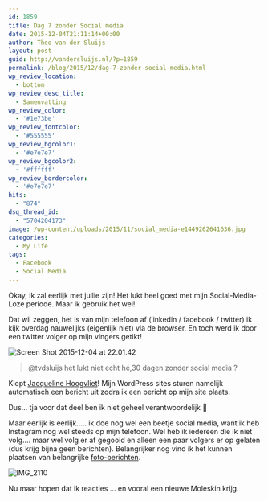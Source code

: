 ```yaml
---
id: 1859
title: Dag 7 zonder Social media
date: 2015-12-04T21:11:14+00:00
author: Theo van der Sluijs
layout: post
guid: http://vandersluijs.nl/?p=1859
permalink: /blog/2015/12/dag-7-zonder-social-media.html
wp_review_location:
  - bottom
wp_review_desc_title:
  - Samenvatting
wp_review_color:
  - '#1e73be'
wp_review_fontcolor:
  - '#555555'
wp_review_bgcolor1:
  - '#e7e7e7'
wp_review_bgcolor2:
  - '#ffffff'
wp_review_bordercolor:
  - '#e7e7e7'
hits:
  - "874"
dsq_thread_id:
  - "5704204173"
image: /wp-content/uploads/2015/11/social_media-e1449262641636.jpg
categories:
  - My Life
tags:
  - Facebook
  - Social Media
---
```

Okay, ik zal eerlijk met jullie zijn! Het lukt heel goed met mijn Social-Media-Loze periode. Maar ik gebruik het wel!

Dat wil zeggen, het is van mijn telefoon af (linkedin / facebook / twitter) ik kijk overdag nauwelijks (eigenlijk niet) via de browser. En toch werd ik door een twitter volger op mijn vingers getikt!<!--more-->

<img class="aligncenter size-large wp-image-1860" src="/images/2015/12/Screen-Shot-2015-12-04-at-22.01.42-1024x669.png" alt="Screen Shot 2015-12-04 at 22.01.42" width="1024" height="669" srcset="/images/2015/12/Screen-Shot-2015-12-04-at-22.01.42-1024x669.png 1024w, /images/2015/12/Screen-Shot-2015-12-04-at-22.01.42-300x196.png 300w, /images/2015/12/Screen-Shot-2015-12-04-at-22.01.42-768x502.png 768w, /images/2015/12/Screen-Shot-2015-12-04-at-22.01.42.png 1200w" sizes="(max-width: 767px) 89vw, (max-width: 1000px) 54vw, (max-width: 1071px) 543px, 580px" />

> @tvdsluijs het lukt niet echt hé,30 dagen zonder social media ?

Klopt <a href="https://twitter.com/JacHoogvliet" target="_blank">Jacqueline Hoogvliet</a>! Mijn WordPress sites sturen namelijk automatisch een bericht uit zodra ik een bericht op mijn site plaats.

Dus&#8230; tja voor dat deel ben ik niet geheel verantwoordelijk 🙂

Maar eerlijk is eerlijk&#8230;.. ik doe nog wel een beetje social media, want ik heb Instagram nog wel steeds op mijn telefoon. Wel heb ik iedereen die ik niet volg&#8230;. maar wel volg er af gegooid en alleen een paar volgers er op gelaten (dus krijg bijna geen berichten). Belangrijker nog vind ik het kunnen plaatsen van belangrijke <a href="https://www.instagram.com/p/-3hVrkSpF3/" target="_blank">foto-berichten</a>.

<img class="aligncenter size-large wp-image-1861" src="/images/2015/12/IMG_2110-1024x1024.jpg" alt="IMG_2110" width="1024" height="1024" srcset="/images/2015/12/IMG_2110-1024x1024.jpg 1024w, /images/2015/12/IMG_2110-150x150.jpg 150w, /images/2015/12/IMG_2110-300x300.jpg 300w, /images/2015/12/IMG_2110-768x768.jpg 768w, /images/2015/12/IMG_2110-65x65.jpg 65w, /images/2015/12/IMG_2110.jpg 1200w" sizes="(max-width: 767px) 89vw, (max-width: 1000px) 54vw, (max-width: 1071px) 543px, 580px" />

Nu maar hopen dat ik reacties &#8230; en vooral een nieuwe Moleskin krijg.